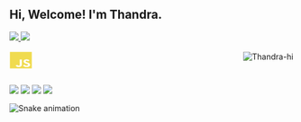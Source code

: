 ## Hi, Welcome! I'm Thandra. 
<div>
  <a href="https://github.com/thandravale">
  <img height="180em" src="https://github-readme-stats.vercel.app/api?username=thandravale&show_icons=true&theme=tokyonight&include_all_commits=true&count_private=true"/>
  <img height="180em" src="https://github-readme-stats.vercel.app/api/top-langs/?username=thandravale&layout=compact&langs_count=7&theme=tokyonight"/>
</div>
<div style="display: inline_block"><br>
  <img align="center" alt="Thandra-Js" height="30" width="40" src="https://raw.githubusercontent.com/devicons/devicon/master/icons/javascript/javascript-plain.svg">
  <img align="right" alt="Thandra-hi" src="https://cdn.discordapp.com/attachments/875013435048468513/886325489994723368/Hi.png">
</div>
  
  ##
 
<div> 
  <a href="https://instagram.com/thandra_vale" target="_blank"><img src="https://img.shields.io/badge/-Instagram-%23E4405F?style=for-the-badge&logo=instagram&logoColor=white" target="_blank"></a>
  <a href = "mailto:thandravale@gmail.com"><img src="https://img.shields.io/badge/Gmail-D14836?style=for-the-badge&logo=gmail&logoColor=white" target="_blank"></a>
  <a href="https://www.linkedin.com/in/thandravale-s-silva-09399948/" target="_blank"><img src="https://img.shields.io/badge/-LinkedIn-%230077B5?style=for-the-badge&logo=linkedin&logoColor=white" target="_blank"></a>
  <a href="https://discord.gg/8AcAqH8k" target="_blank"><img src="https://img.shields.io/badge/Discord-7289DA?style=for-the-badge&logo=discord&logoColor=white" target="_blank"></a>

  ![Snake animation](https://github.com/thandravale/thandravale/blob/output/github-contribution-grid-snake.svg)

</div>
